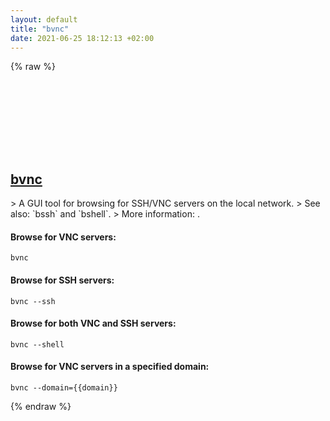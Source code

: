 ```yaml
---
layout: default
title: "bvnc"
date: 2021-06-25 18:12:13 +02:00
---
```

{% raw %}
<h2 id="bvnc">
  <a href="/en/common/bvnc.html">bvnc</a> <a href="#bvnc"><svg class="icon">
    <use href="/assets/images/unicode_sprite.svg#link" />
  </svg></a>
</h2>
> A GUI tool for browsing for SSH/VNC servers on the local network.
> See also: `bssh` and `bshell`.
> More information: <https://linux.extremeoverclocking.com/man/1/bssh>.

#### Browse for VNC servers:
```shell
bvnc
```
#### Browse for SSH servers:
```shell
bvnc --ssh
```
#### Browse for both VNC and SSH servers:
```shell
bvnc --shell
```
#### Browse for VNC servers in a specified domain:
```shell
bvnc --domain={{domain}}
```
{% endraw %}